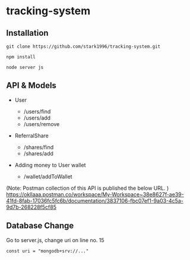 # tracking-system

## Installation

```
git clone https://github.com/stark1996/tracking-system.git

npm install

node server js
```

## API & Models

- User
  - /users/find
  - /users/add
  - /users/remove

- ReferralShare
  - /shares/find
  - /shares/add
- Adding money to User wallet
  - /wallet/addToWallet

(Note: Postman collection of this API is published the below URL. )
https://okllaaa.postman.co/workspace/My-Workspace~38e8627f-ae39-41fd-8fab-17036fc5fc6b/documentation/3837106-fbc07ef1-9a03-4c5a-9d7b-268228f5cf85


## Database Change
Go to server.js, change uri on line no. 15 
```
const uri = "mongodb+srv://..."
```
